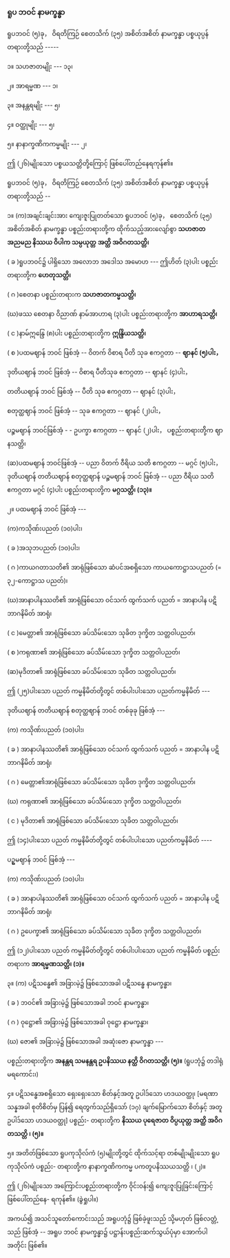 ### ရူပ ဘဝင် နာမက္ခန္ဓာ

ရူပဘဝင် (၅)ခု， ဝိရတိကြဉ် စေတသိက် (၃၅) အစိတ်အစိတ် နာမက္ခန္ဓာ ပစ္စယုပ္ပန်တရားတို့သည် -----

၁။ သဟဇာတမျိုး --- ၁၃၊

၂။ အာရမ္မဏ --- ၁၊

၃။ အနန္တရမျိုး --- ၅၊

၄။ ဝတ္ထုမျိုး --- ၅၊

၅။ နာနာက္ခဏိကကမ္မမျိုး --- ၂၊

ဤ (၂၆)မျိုးသော ပစ္စယသတ္တိတို့ကြောင့် ဖြစ်ပေါ်တည်နေရကုန်၏။

ရူပဘဝင် (၅)ခု， ဝိရတိကြဉ် စေတသိက် (၃၅) အစိတ်အစိတ် နာမက္ခန္ဓာ ပစ္စယုပ္ပန်တရားတို့သည် --

၁။ (က)အချင်းချင်းအား ကျေးဇူးပြုတတ်သော ရူပဘဝင် (၅)ခု， စေတသိက် (၃၅) အစိတ်အစိတ် နာမက္ခန္ဓာ
ပစ္စည်းတရားတို့က ထိုက်သည့်အားလျော်စွာ **သဟဇာတ အညမည နိဿယ ဝိပါက သမ္ပယုတ္တ**
**အတ္ထိ အဝိဂတသတ္တိ၊**

( ခ )ရူပဘဝင်၌ ပါရှိသော အလောဘ အဒေါသ အမောဟ --- ဤဟိတ် (၃)ပါး ပစ္စည်းတရားတို့က
**ဟေတုသတ္တိ၊**

( ဂ )စေတနာ ပစ္စည်းတရားက **သဟဇာတကမ္မသတ္တိ၊**

(ဃ)ဖဿ စေတနာ ဝိညာဏ် နာမ်အာဟာရ (၃)ပါး ပစ္စည်းတရားတို့က **အာဟာရသတ္တိ၊**

( င )နာမ်ဣန္ဒြေ (၈)ပါး ပစ္စည်းတရားတို့က **ဣန္ဒြိယသတ္တိ၊**

( စ )ပထမဈာန် ဘဝင် ဖြစ်အံ့ -- ဝိတက် ဝိစာရ ပီတိ သုခ ဧကဂ္ဂတာ -- **ဈာနင် (၅)ပါး，**

ဒုတိယဈာန် ဘဝင် ဖြစ်အံ့ -- ဝိစာရ ပီတိသုခ ဧကဂ္ဂတာ -- ဈာနင် (၄)ပါး，

တတိယဈာန် ဘဝင် ဖြစ်အံ့ -- ပီတိ သုခ ဧကဂ္ဂတာ -- ဈာနင် (၃)ပါး，

စတုတ္ထဈာန် ဘဝင် ဖြစ်အံ့ -- သုခ ဧကဂ္ဂတာ -- ဈာနင် (၂)ပါး，

ပဉ္စမဈာန် ဘဝင်ဖြစ်အံ့ - - ဥပက္ခာ ဧကဂ္ဂတာ -- ဈာနင် (၂)ပါး， ပစ္စည်းတရားတ်ို့က ဈာနသတ္တိ၊

(ဆ)ပထမဈာန် ဘဝင်ဖြစ်အံ့ -- ပညာ ဝိတက် ဝီရိယ သတိ ဧကဂ္ဂတာ -- မဂ္ဂင် (၅)ပါး， ဒုတိယဈာန်
တတိယဈာန် စတုတ္ထဈာန် ပဉ္စမဈာန် ဘဝင် ဖြစ်အံ့ -- ပညာ ဝီရိယ သတိ ဧကဂ္ဂတာ မဂ္ဂင် (၄)ပါး
ပစ္စည်းတရားတို့က **မဂ္ဂသတ္တိ၊ (၁၃)။**

၂။ ပထမဈာန် ဘဝင် ဖြစ်အံ့ ---

(က)ကသိုဏ်းပညတ် (၁၀)ပါး၊

( ခ )အသုဘပညတ် (၁၀)ပါး၊

( ဂ )ကာယဂတာသတိ၏ အာရုံဖြစ်သော ဆံပင်အစရှိသော ကာယကောဋ္ဌာသပညတ် (= ၃၂-ကောဋ္ဌာသ
ပညတ်)၊

(ဃ)အာနာပါနဿတိ၏ အာရုံဖြစ်သော ဝင်သက် ထွက်သက် ပညတ် = အာနာပါန ပဋိဘာဂနိမိတ်
အာရုံ၊

( င )မေတ္တာ၏ အာရုံဖြစ်သော ခပ်သိမ်းသော သုခိတ ဒုက္ခိတ သတ္တဝါပညတ်၊

( စ )ကရုဏာ၏ အာရုံဖြစ်သော ခပ်သိမ်းသော ဒုက္ခိတ သတ္တဝါပညတ်၊

(ဆ)မုဒိတာ၏ အာရုံဖြစ်သော ခပ်သိမ်းသော သုခိတ သတ္တဝါပညတ်၊

ဤ (၂၅)ပါးသော ပညတ် ကမ္မနိမိတ်တို့တွင် တစ်ပါးပါးသော ပညတ်ကမ္မနိမိတ် ---

ဒုတိယဈာန် တတိယဈာန် စတုတ္ထဈာန် ဘဝင် တစ်ခုခု ဖြစ်အံ့ ---

(က) ကသိုဏ်းပညတ် (၁၀)ပါး၊

( ခ ) အာနာပါနဿတိ၏ အာရုံဖြစ်သော ဝင်သက် ထွက်သက် ပညတ် = အာနာပါန ပဋိဘာဂနိမိတ်
အာရုံ၊

( ဂ ) မေတ္တာ၏အာရုံဖြစ်သော ခပ်သိမ်းသော သုခိတ ဒုက္ခိတ သတ္တဝါပညတ်၊

(ဃ) ကရုဏာ၏ အာရုံဖြစ်သော ခပ်သိမ်းသော ဒုက္ခိတ သတ္တဝါပညတ်၊

( င ) မုဒိတာ၏ အာရုံဖြစ်သော ခပ်သိမ်းသော သုခိတ သတ္တဝါပညတ်၊

ဤ (၁၄)ပါးသော ပညတ် ကမ္မနိမိတ်တို့တွင် တစ်ပါးပါးသော ပညတ်ကမ္မနိမိတ် ----

ပဥ္စမဈာန် ဘဝင် ဖြစ်အံ့ ---

(က) ကသိုဏ်းပညတ် (၁၀)ပါး၊

( ခ ) အာနာပါနဿတိ၏ အာရုံဖြစ်သော ဝင်သက် ထွက်သက် ပညတ် = အာနာပါန ပဋိဘာဂနိမိတ်
အာရုံ၊

( ဂ ) ဥပေက္ခာ၏ အာရုံဖြစ်သော ခပ်သိမ်းသော သုခိတ ဒုက္ခိတ သတ္တဝါပညတ်၊

ဤ (၁၂)ပါးသော ပညတ် ကမ္မနိမိတ်တို့တွင် တစ်ပါးပါးသော ပညတ် ကမ္မနိမိတ် ပစ္စည်းတရားက
**အာရမ္မဏသတ္တိ၊ (၁)။**

၃။ (က) ပဋိသန္ဓေ၏ အခြားမဲ့၌ ဖြစ်သောအခါ ပဋိသန္ဓေ နာမက္ခန္ဓာ၊

( ခ ) ဘဝင်၏ အခြားမဲ့၌ ဖြစ်သောအခါ ဘဝင် နာမက္ခန္ဓာ၊

( ဂ ) ဝုဋ္ဌော၏ အခြားမဲ့၌ ဖြစ်သောအခါ ဝုဋ္ဌော နာမက္ခန္ဓာ၊

(ဃ) ဇော၏ အခြားမဲ့၌ ဖြစ်သောအခါ အဆုံးဇော နာမက္ခန္ဓာ ---

ပစ္စည်းတရားတို့က **အနန္တရ သမနန္တရ ဥပနိဿယ နတ္ထိ ဝိဂတသတ္တိ၊ (၅)။** (ရူပဘုံ၌ တဒါရုံ မရကောင်း၊)

၄။ ပဋိသန္ဓေအစရှိသော ရှေးရှေးသော စိတ်နှင့်အတူ ဥပါဒ်သော ဟဒယဝတ္ထု၊ [မရဏာသန္နအခါ စုတိစိတ်မှ
ပြန်၍ ရေတွက်သည်ရှိသော် (၁၇) ချက်မြောက်သော စိတ်နှင့် အတူဥပါဒ်သော ဟဒယဝတ္ထု] ပစ္စည်း-
တရားတို့က **နိဿယ ပုရေဇာတ ဝိပ္ပယုတ္တ အတ္ထိ အဝိဂတသတ္တိ ၊ (၅)။**

၅။ အတိတ်ဖြစ်သော ရူပကုသိုလ်ကံ (၅)မျိုးတို့တွင် ထိုက်သင့်ရာ တစ်မျိုးမျိုးသော ရူပကုသိုလ်ကံ ပစ္စည်း-
တရားတို့က နာနာက္ခဏိကကမ္မ ပကတူပနိဿယသတ္တိ ၊ (၂)။

ဤ (၂၆)မျိုးသော အကြောင်းပစ္စည်းတရားတို့က ဝိုင်းဝန်း၍ ကျေးဇူးပြုခြင်းကြောင့် ဖြစ်ပေါ်တည်နေ-
ရကုန်၏။ (ခွဲရှုပါ။)

အကယ်၍ အသင်သူတော်ကောင်းသည် အရူပဘုံ၌ ဖြစ်ခဲ့ဖူးသည် သို့မဟုတ် ဖြစ်လတ္တံ့သည် ဖြစ်အံ့ --
အရူပ ဘဝင် နာမက္ခန္ဓာ၌ ပဋ္ဌာန်းပစ္စည်းဆက်သွယ်ပုံမှာ အောက်ပါအတိုင်း ဖြစ်၏။